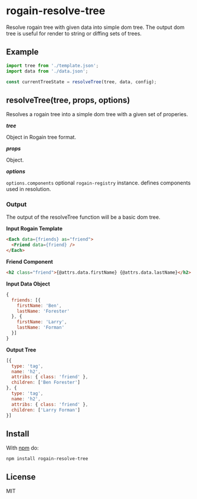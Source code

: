 # rogain-resolve-tree

Resolve rogain tree with given data into simple dom tree.  The output dom tree is useful for render to string or diffing sets of trees.

## Example

```js
import tree from './template.json';
import data from './data.json';

const currentTreeState = resolveTree(tree, data, config);
```

## resolveTree(tree, props, options)

Resolves a rogain tree into a simple dom tree with a given set of properies.

___tree___

Object in Rogain tree format.

___props___

Object.

___options___

`options.components` optional `rogain-registry` instance. defines components used in resolution.


### Output

The output of the resolveTree function will be a basic dom tree.

__Input Rogain Template__

```html
<Each data={friends} as="friend">
  <Friend data={friend} />
</Each>
```

__Friend Component__

```html
<h2 class="friend">{@attrs.data.firstName} {@attrs.data.lastName}</h2>
```

__Input Data Object__

```js
{
  friends: [{
    firstName: 'Ben',
    lastName: 'Forester'
  }, {
    firstName: 'Larry',
    lastName: 'Forman'
  }]
}
```

__Output Tree__

```js
[{
  type: 'tag',
  name: 'h2',
  attribs: { class: 'friend' },
  children: ['Ben Forester']
}, {
  type: 'tag',
  name: 'h2',
  attribs: { class: 'friend' },
  children: ['Larry Forman']
}]
```

## Install

With [npm](https://www.npmjs.com) do:

```
npm install rogain-resolve-tree
```

## License

MIT
